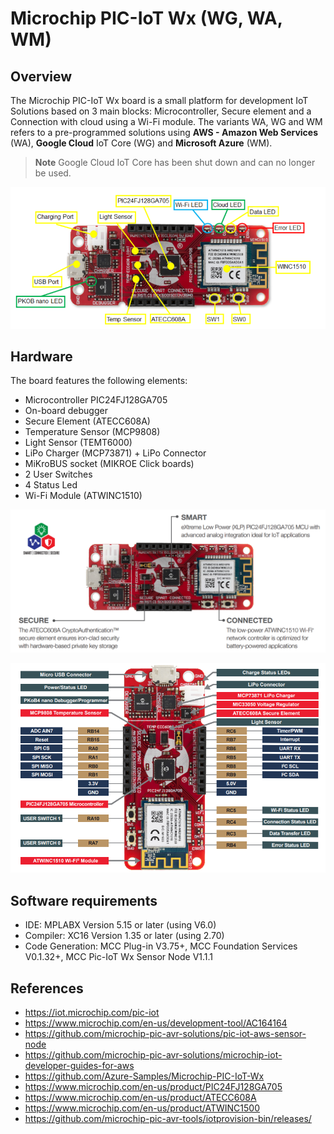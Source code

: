 # Microchip PIC-IoT Wx (WG, WA, WM)

## Overview

The Microchip PIC-IoT Wx board is a small platform for development IoT Solutions based on 3 main blocks: Microcontroller, Secure  element and a Connection with cloud using a Wi-Fi module.
The variants WA, WG and WM refers to a pre-programmed solutions using **AWS - Amazon Web Services** (WA), **Google Cloud** IoT Core (WG) and **Microsoft Azure** (WM).

> **Note**
> Google Cloud IoT Core has been shut down and can no longer be used.


![Board](Images/board.png)

## Hardware

The board features the following elements:

+ Microcontroller PIC24FJ128GA705
+ On-board debugger
+ Secure Element (ATECC608A)
+ Temperature Sensor (MCP9808)
+ Light Sensor (TEMT6000)
+ LiPo Charger (MCP73871) + LiPo Connector
+ MiKroBUS socket (MIKROE Click boards)
+ 2 User Switches
+ 4 Status Led 
+ Wi-Fi Module (ATWINC1510)



![Board Main Components](Images/BoardMainComponents.png)

![Board Pinout](Images/BoardPinout.png)


## Software requirements
+ IDE: MPLABX Version 5.15 or later (using V6.0)
+ Compiler: XC16 Version 1.35 or later (using 2.70)
+ Code Generation: MCC Plug-in V3.75+, MCC Foundation Services V0.1.32+, MCC Pic-IoT Wx Sensor Node V1.1.1



## References
+ https://iot.microchip.com/pic-iot
+ https://www.microchip.com/en-us/development-tool/AC164164
+ https://github.com/microchip-pic-avr-solutions/pic-iot-aws-sensor-node
+ https://github.com/microchip-pic-avr-solutions/microchip-iot-developer-guides-for-aws
+ https://github.com/Azure-Samples/Microchip-PIC-IoT-Wx
+ https://www.microchip.com/en-us/product/PIC24FJ128GA705
+ https://www.microchip.com/en-us/product/ATECC608A
+ https://www.microchip.com/en-us/product/ATWINC1500
+ https://github.com/microchip-pic-avr-tools/iotprovision-bin/releases/
